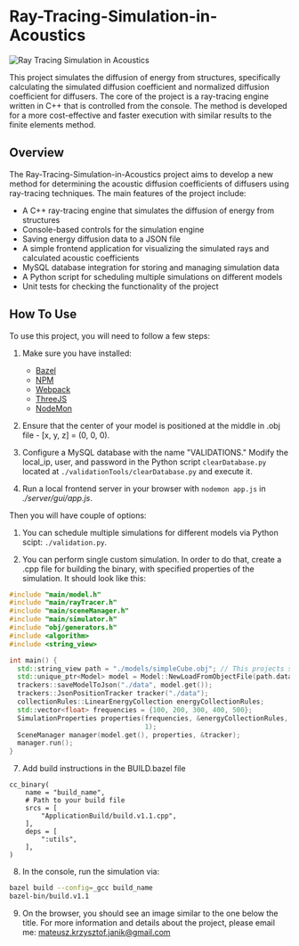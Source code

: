# Ray-Tracing-Simulation-in-Acoustics

![Ray Tracing Simulation in Acoustics](https://i.imgur.com/TXBQoQc.jpg)

This project simulates the diffusion of energy from structures, specifically calculating the simulated diffusion coefficient and normalized diffusion coefficient for diffusers. The core of the project is a ray-tracing engine written in C++ that is controlled from the console. The method is developed for a more cost-effective and faster execution with similar results to the finite elements method.

## Overview

The Ray-Tracing-Simulation-in-Acoustics project aims to develop a new method for determining the acoustic diffusion coefficients of diffusers using ray-tracing techniques. The main features of the project include:

- A C++ ray-tracing engine that simulates the diffusion of energy from structures
- Console-based controls for the simulation engine
- Saving energy diffusion data to a JSON file
- A simple frontend application for visualizing the simulated rays and calculated acoustic coefficients
- MySQL database integration for storing and managing simulation data
- A Python script for scheduling multiple simulations on different models
- Unit tests for checking the functionality of the project

## How To Use

To use this project, you will need to follow a few steps:

1. Make sure you have installed:
   - [Bazel](https://bazel.build/)
   - [NPM](https://www.npmjs.com/)
   - [Webpack](https://webpack.js.org/)
   - [ThreeJS](https://threejs.org/)
   - [NodeMon](https://www.npmjs.com/package/nodemon)

2. Ensure that the center of your model is positioned at the middle in .obj file - [x, y, z] = (0, 0, 0).

3. Configure a MySQL database with the name "VALIDATIONS." Modify the local_ip, user, and password in the Python script `clearDatabase.py` located at `./validationTools/clearDatabase.py` and execute it.

4. Run a local frontend server in your browser with `nodemon app.js` in *./server/gui/app.js*.

Then you will have couple of options:

1. You can schedule multiple simulations for different models via Python scipt: `./validation.py`.

2. You can perform single custom simulation. In order to do that, create a .cpp file for building the binary, with specified properties of the simulation. It should look like this:

```cpp
#include "main/model.h"
#include "main/rayTracer.h"
#include "main/sceneManager.h"
#include "main/simulator.h"
#include "obj/generators.h"
#include <algorithm>
#include <string_view>

int main() {
  std::string_view path = "./models/simpleCube.obj"; // This projects supports diffusors given in .obj file only
  std::unique_ptr<Model> model = Model::NewLoadFromObjectFile(path.data());
  trackers::saveModelToJson("./data", model.get());
  trackers::JsonPositionTracker tracker("./data");
  collectionRules::LinearEnergyCollection energyCollectionRules;
  std::vector<float> frequencies = {100, 200, 300, 400, 500};
  SimulationProperties properties(frequencies, &energyCollectionRules, 500, 37,
                                  1);
  SceneManager manager(model.get(), properties, &tracker);
  manager.run();
}
```
7. Add build instructions in the BUILD.bazel file
```bazel
cc_binary(
    name = "build_name",
    # Path to your build file
    srcs = [
        "ApplicationBuild/build.v1.1.cpp",
    ],
    deps = [
        ":utils",
    ],
)
```
8. In the console, run the simulation via:
```bash
bazel build --config=_gcc build_name
bazel-bin/build.v1.1
```
9. On the browser, you should see an image similar to the one below the title.
For more information and details about the project, please email me: 
mateusz.krzysztof.janik@gmail.com
